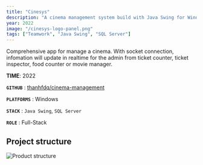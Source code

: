 ```yaml
---
title: "Cinesys"
description: "A cinema management system build with Java Swing for Windows."
year: 2022
image: "/cinesys-logo-panel.png"
tags: ["Teamwork", "Java Swing", "SQL Server"]
---
```


Comprehensive app for manage a cinema. With socket connection, infomation will update in realtime for the admin from ticket counter, ticket inspector, food counter or movie manager.

**TIME**: 2022

**`GITHUB`** : [thanhfdq/cinema-management](https://github.com/Thanhfdq/Cinema_Management)

**`PLATFORMS`** : Windows

**`STACK`** : `Java Swing`, `SQL Server`

**`ROLE`** : Full-Stack

## Project structure
![Product structure](/image.png)